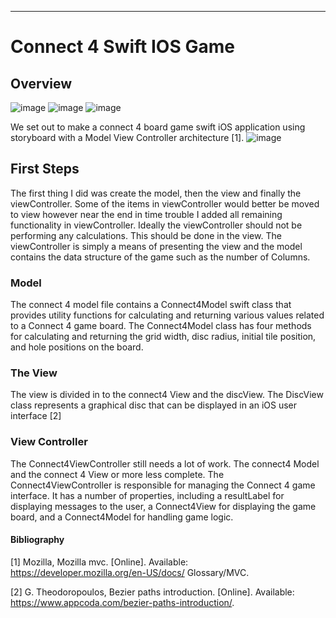 
---
# Connect 4 Swift IOS Game

## Overview

![image](https://user-images.githubusercontent.com/44605305/231791727-7e2c09a0-c23c-49e3-83a6-cf99741f383f.png)
![image](https://user-images.githubusercontent.com/44605305/231792305-3bc1521a-fac9-49c7-a2c0-f78a3089f202.png)
![image](https://user-images.githubusercontent.com/44605305/231792366-b6b63dff-7ea4-4d70-ac83-d2336dc99906.png)

We set out to make a connect 4 board game swift iOS application using storyboard with a Model
View Controller architecture [1]. 
![image](https://user-images.githubusercontent.com/44605305/231793183-21eaa8a5-1448-4405-9dde-e04b2171a4ef.png)

## First Steps
The first thing I did was create the model, then the view and finally the viewController. Some of
the items in viewController would better be moved to view however near the end in time trouble
I added all remaining functionality in viewController. Ideally the viewController should not be
performing any calculations. This should be done in the view. The viewController is simply a
means of presenting the view and the model contains the data structure of the game such as the
number of Columns.

### Model
The connect 4 model file contains a Connect4Model swift class that provides utility functions for
calculating and returning various values related to a Connect 4 game board. The Connect4Model
class has four methods for calculating and returning the grid width, disc radius, initial tile position,
and hole positions on the board. 

### The View
The view is divided in to the connect4 View and the discView.
The DiscView class represents a graphical disc that can be displayed in an iOS user interface [2]

### View Controller
The Connect4ViewController still needs a lot of work. The connect4 Model and the connect 4
View or more less complete.
The Connect4ViewController is responsible for managing the Connect 4 game interface. It has
a number of properties, including a resultLabel for displaying messages to the user, a Connect4View
for displaying the game board, and a Connect4Model for handling game logic.


#### Bibliography
[1] Mozilla, Mozilla mvc. [Online]. Available: https://developer.mozilla.org/en-US/docs/
Glossary/MVC.

[2] G. Theodoropoulos, Bezier paths introduction. [Online]. Available: https://www.appcoda.com/bezier-paths-introduction/.
